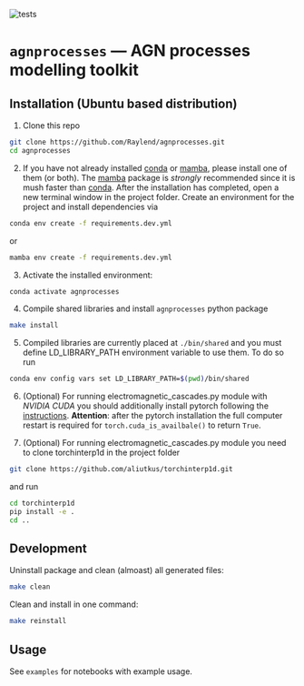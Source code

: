![tests](https://github.com/Raylend/agnprocesses/actions/workflows/pr.yml/badge.svg)

# `agnprocesses` — AGN processes modelling toolkit

## Installation (Ubuntu based distribution)

1. Clone this repo

```bash
git clone https://github.com/Raylend/agnprocesses.git
cd agnprocesses
```

2. If you have not already installed [conda](https://www.anaconda.com/products/individual) or [mamba](https://mamba.readthedocs.io/en/latest/installation.html), please install one of them (or both). The [mamba](https://mamba.readthedocs.io/en/latest/installation.html) package is *strongly* recommended since it is mush faster than [conda](https://www.anaconda.com/products/individual). After the installation has completed, open a new terminal window in the project folder. Create an environment for the project and install dependencies via

```bash
conda env create -f requirements.dev.yml
```

or

```bash
mamba env create -f requirements.dev.yml
```

3. Activate the installed environment:

```bash
conda activate agnprocesses
```

4. Compile shared libraries and install `agnprocesses` python package

```bash
make install
```

5. Compiled libraries are currently placed at `./bin/shared` and you must define LD_LIBRARY_PATH environment variable to use them. To do so run

```bash
conda env config vars set LD_LIBRARY_PATH=$(pwd)/bin/shared
```

6. (Optional) For running electromagnetic_cascades.py module with *NVIDIA CUDA* you should additionally install pytorch following the [instructions](https://pytorch.org/get-started/locally/). **Attention**: after the pytorch installation the full computer restart is required for `torch.cuda_is_availbale()` to return `True`.

7. (Optional) For running electromagnetic_cascades.py module you need to clone torchinterp1d in the project folder

```bash
git clone https://github.com/aliutkus/torchinterp1d.git
```

and run

```bash
cd torchinterp1d
pip install -e .
cd ..
```

## Development

Uninstall package and clean (almoast) all generated files:

```bash
make clean
```

Clean and install in one command:

```bash
make reinstall
```

## Usage

See `examples` for notebooks with example usage.
